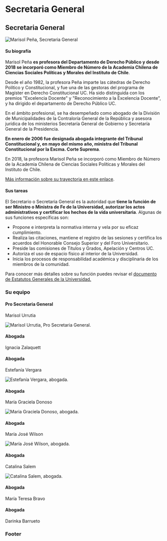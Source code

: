 # Secretaria General

## Secretaria General

![Marisol Pe&#xF1;a, Secretaria General](../../../.gitbook/assets/_mg_8427.jpg)

#### Su biografía

Marisol Peña **es profesora del Departamento de Derecho Público y desde 2018 se incorporó como Miembro de Número de la Academia Chilena de Ciencias Sociales Políticas y Morales del Instituto de Chile**.

Desde el año 1982, la profesora Peña imparte las cátedras de Derecho Político y Constitucional, y fue una de las gestoras del programa de Magíster en Derecho Constitucional UC. Ha sido distinguida con los premios "Excelencia Docente" y "Reconocimiento a la Excelencia Docente", y ha dirigido el departamento de Derecho Público UC.

En el ámbito profesional, se ha desempeñado como abogado de la División de Municipalidades de la Contraloría General de la República y asesora jurídica de los ministerios Secretaría General de Gobierno y Secretaría General de la Presidencia.

**En enero de 2006 fue designada abogada integrante del Tribunal Constitucional y, en mayo del mismo año, ministra del Tribunal Constitucional por la Excma. Corte Suprema**.

En 2018, la profesora Marisol Peña se incorporó como Miembro de Número de la Academia Chilena de Ciencias Sociales Políticas y Morales del Instituto de Chile.

[Más información sobre su trayectoria en este enlace](http://derecho.uc.cl/es/profesores/nomina-por-departamento/departamento-de-derecho-publico/635-pena-torres-marisol).

#### Sus tareas

El Secretario o Secretaria General es la autoridad que **tiene la función de ser Ministro o Ministra de Fe de la Universidad, autorizar los actos administrativos y certificar los hechos de la vida universitaria**. Algunas de sus funciones específicas son:

* Propone e interpreta la normativa interna y vela por su eficaz cumplimiento.
* Realiza las citaciones, mantiene el registro de las sesiones y certifica los acuerdos del Honorable Consejo Superior y del Foro Universitario.
* Preside las comisiones de Títulos y Grados, Apelación y Centros UC.
* Autoriza el uso de espacio físico al interior de la Universidad.
* Inicia los procesos de responsabilidad académica y disciplinaria de los miembros de la comunidad.

Para conocer más detalles sobre su función puedes revisar el [documento de Estatutos Generales de la Universidad.](http://secretariageneral.uc.cl/documento/normas-generales/111-estatutos-generales/file)

### Su equipo

#### Pro Secretaria General

Marisol Urrutia

![Marisol Urrutia, Pro Secretaria General.](../../../.gitbook/assets/_mg_8479_1.jpg)

#### Abogada

Ignacia Zalaquett 

#### Abogada

Estefanía Vergara

![Estefan&#xED;a Vergara, abogada.](../../../.gitbook/assets/_mg_8435_1.jpg)

#### Abogada

María Graciela Donoso

![Maria Graciela Donoso, abogada.](../../../.gitbook/assets/_mg_8340_1.jpg)

#### Abogada

María José Wilson

![Mar&#xED;a Jos&#xE9; Wilson, abogada.](../../../.gitbook/assets/_mg_8372_1.jpg)

#### Abogada

Catalina Salem

![Catalina Salem, abogada.](../../../.gitbook/assets/_mg_8386_1.jpg)



#### Abogada

María Teresa Bravo

#### Abogada

Darinka Barrueto

### Footer







### 

